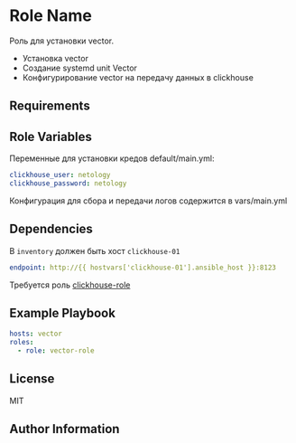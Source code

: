 Role Name
=========

Роль для установки vector.
- Установка vector
- Создание systemd unit Vector
- Конфигурирование vector на передачу данных в clickhouse

Requirements
------------

Role Variables
--------------

Переменные для установки кредов
default/main.yml:
```yaml
clickhouse_user: netology
clickhouse_password: netology
```

Конфигурация для сбора и передачи логов содержится в vars/main.yml

Dependencies
------------

В `inventory` должен быть хост `clickhouse-01`
```yaml
endpoint: http://{{ hostvars['clickhouse-01'].ansible_host }}:8123
```

Требуется роль [clickhouse-role](https://github.com/danilabar/clickhouse-role)

Example Playbook
----------------

```yaml
hosts: vector
roles:
  - role: vector-role
```

License
-------

MIT

Author Information
------------------
